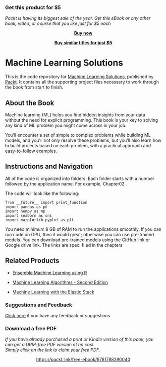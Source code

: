 
### Get this product for $5

<i>Packt is having its biggest sale of the year. Get this eBook or any other book, video, or course that you like just for $5 each</i>


<b><p align='center'>[Buy now](https://packt.link/9781788390040)</p></b>


<b><p align='center'>[Buy similar titles for just $5](https://subscription.packtpub.com/search)</p></b>


# Machine Learning Solutions
This is the code repository for [Machine Learning Solutions](https://www.packtpub.com/big-data-and-business-intelligence/machine-learning-solutions?utm_source=github&utm_medium=repository&utm_campaign=9781788390040), published by [Packt](https://www.packtpub.com/?utm_source=github). It contains all the supporting project files necessary to work through the book from start to finish.
## About the Book
Machine learning (ML) helps you find hidden insights from your data without the need for explicit programming. This book is your key to solving any kind of ML problem you might come across in your job.

You’ll encounter a set of simple to complex problems while building ML models, and you'll not only resolve these problems, but you’ll also learn how to build projects based on each problem, with a practical approach and easy-to-follow examples.


## Instructions and Navigation
All of the code is organized into folders. Each folder starts with a number followed by the application name. For example, Chapter02.



The code will look like the following:
```
from __future__ import print_function
import pandas as pd
import numpy as np
import seaborn as sns
import matplotlib.pyplot as plt
```

You need minimum 8 GB of RAM to run the applications smoothly. If you can run
code on GPU, then it would great; otherwise you can use pre-trained models. You
can download pre-trained models using the GitHub link or Google drive link. The
links are speci fi ed in the chapters

## Related Products
* [Ensemble Machine Learning using R](https://www.packtpub.com/big-data-and-business-intelligence/ensemble-machine-learning-using-r?utm_source=github&utm_medium=repository&utm_campaign=9781788624145)

* [Machine Learning Algorithms - Second Edition](https://www.packtpub.com/big-data-and-business-intelligence/machine-learning-algorithms-second-edition?utm_source=github&utm_medium=repository&utm_campaign=9781789347999)

* [Machine Learning with the Elastic Stack](https://www.packtpub.com/big-data-and-business-intelligence/machine-learning-elastic-stack?utm_source=github&utm_medium=repository&utm_campaign=9781788477543)

### Suggestions and Feedback
[Click here](https://docs.google.com/forms/d/e/1FAIpQLSe5qwunkGf6PUvzPirPDtuy1Du5Rlzew23UBp2S-P3wB-GcwQ/viewform) if you have any feedback or suggestions.
### Download a free PDF

 <i>If you have already purchased a print or Kindle version of this book, you can get a DRM-free PDF version at no cost.<br>Simply click on the link to claim your free PDF.</i>
<p align="center"> <a href="https://packt.link/free-ebook/9781788390040">https://packt.link/free-ebook/9781788390040 </a> </p>